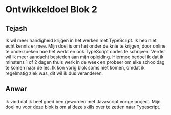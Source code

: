 # Ontwikkeldoel Blok 2

## Tejash 
Ik wil meer handigheid krijgen in het werken met TypeScript. Ik heb niet echt kennis er mee. Mijn doel is om het onder de knie te krijgen, door online te onderzoeken hoe het werkt en ook TypeScript codes te schrijven. Verder wil ik meer aandacht besteden aan mijn opleiding. Hiermee bedoel ik dat ik minstens 1 of 2 dagen thuis werk in de week en probeer om elke schooldag te komen naar de les. Ik kon vorig blok soms niet komen, omdat ik regelmatig ziek was, dit wil ik dus veranderen.

## Anwar
Ik vind dat ik heel goed ben geworden met Javascript vorige project. Mijn  doel nu voor deze blok is om al deze skills over te zetten naar Typescript. 